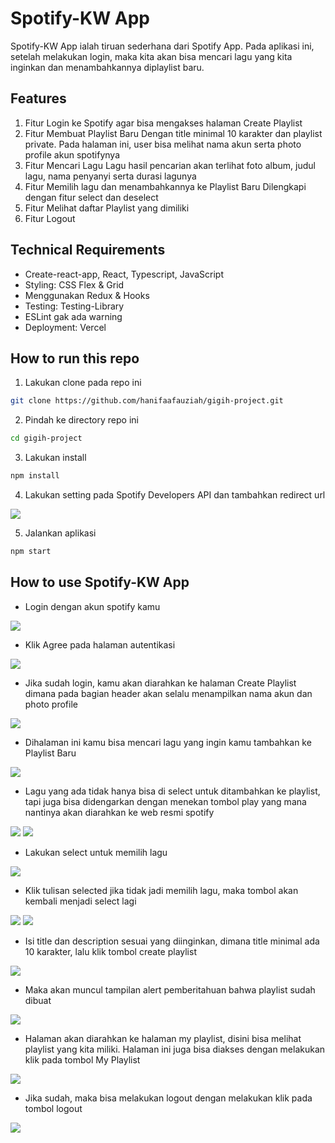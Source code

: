 # Spotify-KW App

Spotify-KW App ialah tiruan sederhana dari Spotify App. Pada aplikasi ini, setelah melakukan login, maka kita akan bisa mencari lagu yang kita inginkan dan menambahkannya diplaylist baru. 

## Features

1. Fitur Login ke Spotify agar bisa mengakses halaman Create Playlist
2. Fitur Membuat Playlist Baru
Dengan title minimal 10 karakter dan playlist private. Pada halaman ini, user bisa melihat nama akun serta photo profile akun spotifynya
3. Fitur Mencari Lagu 
Lagu hasil pencarian akan terlihat foto album, judul lagu, nama penyanyi serta durasi lagunya
4. Fitur Memilih lagu dan menambahkannya ke Playlist Baru
Dilengkapi dengan fitur select dan deselect
5. Fitur Melihat daftar Playlist yang dimiliki
6. Fitur Logout

## Technical Requirements

- Create-react-app, React, Typescript, JavaScript
- Styling: CSS Flex & Grid
- Menggunakan Redux & Hooks
- Testing: Testing-Library
- ESLint gak ada warning
- Deployment: Vercel

## How to run this repo
1. Lakukan clone pada repo ini

```bash
git clone https://github.com/hanifaafauziah/gigih-project.git
```

2. Pindah ke directory repo ini 

```bash
cd gigih-project
```

3. Lakukan install

```bash
npm install
```

4. Lakukan setting pada Spotify Developers API dan tambahkan redirect url
<img src="./screenshot/redirect-url.jpg">

5. Jalankan aplikasi

```bash
npm start
```


## How to use Spotify-KW App
- Login dengan akun spotify kamu
<img src="./screenshot/login.jpg">

- Klik Agree pada halaman autentikasi
<img src="./screenshot/autentikasi.jpg">

- Jika sudah login, kamu akan diarahkan ke halaman Create Playlist dimana pada bagian header akan selalu menampilkan nama akun dan photo profile
<img src="./screenshot/create-playlist.jpg">

- Dihalaman ini kamu bisa mencari lagu yang ingin kamu tambahkan ke Playlist Baru 
<img src="./screenshot/search.jpg">

- Lagu yang ada tidak hanya bisa di select untuk ditambahkan ke playlist, tapi juga bisa didengarkan dengan menekan tombol play yang mana nantinya akan diarahkan ke web resmi spotify
<img src="./screenshot/play-lagu.jpg">
<img src="./screenshot/web-resmi.jpg">

- Lakukan select untuk memilih lagu
<img src="./screenshot/select-lagu.jpg">

- Klik tulisan selected jika tidak jadi memilih lagu, maka tombol akan kembali menjadi select lagi
<img src="./screenshot/unselect.jpg">
<img src="./screenshot/unselect-2.jpg">

- Isi title dan description sesuai yang diinginkan, dimana title minimal ada 10 karakter, lalu klik tombol create playlist
<img src="./screenshot/buat-playlist.jpg">

- Maka akan muncul tampilan alert pemberitahuan bahwa playlist sudah dibuat
<img src="./screenshot/buat-playlist-2.jpg">

- Halaman akan diarahkan ke halaman my playlist, disini bisa melihat playlist yang kita miliki. Halaman ini juga bisa diakses dengan melakukan klik pada tombol My Playlist
<img src="./screenshot/myPlaylist.jpg">

- Jika sudah, maka bisa melakukan logout dengan melakukan klik pada tombol logout
<img src="./screenshot/logout.jpg">
